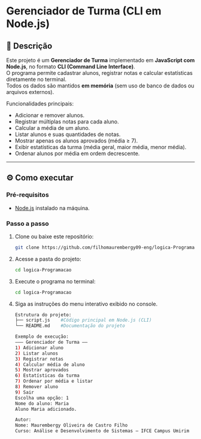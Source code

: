 # Gerenciador de Turma (CLI em Node.js)

## 📌 Descrição
Este projeto é um **Gerenciador de Turma** implementado em **JavaScript com Node.js**, no formato **CLI (Command Line Interface)**.  
O programa permite cadastrar alunos, registrar notas e calcular estatísticas diretamente no terminal.  
Todos os dados são mantidos **em memória** (sem uso de banco de dados ou arquivos externos).

Funcionalidades principais:
- Adicionar e remover alunos.
- Registrar múltiplas notas para cada aluno.
- Calcular a média de um aluno.
- Listar alunos e suas quantidades de notas.
- Mostrar apenas os alunos aprovados (média ≥ 7).
- Exibir estatísticas da turma (média geral, maior média, menor média).
- Ordenar alunos por média em ordem decrescente.

---

## ⚙️ Como executar

### Pré-requisitos
- [Node.js](https://nodejs.org/) instalado na máquina.

### Passo a passo
1. Clone ou baixe este repositório:
   ```bash
   git clone https://github.com/filhomaurembergy09-eng/logica-Programacao.git
2. Acesse a pasta do projeto:
    ```bash
    cd logica-Programacao
3. Execute o programa no terminal: 
    ```bash
    cd logica-Programacao
4. Siga as instruções do menu interativo exibido no console.
    ```bash
    Estrutura do projeto:
    ├── script.js    #Código principal em Node.js (CLI)
    └── README.md    #Documentação do projeto

    Exemplo de execução:
    ——— Gerenciador de Turma ——
    1) Adicionar aluno
    2) Listar alunos
    3) Registrar notas
    4) Calcular média de aluno
    5) Mostrar aprovados
    6) Estatísticas da turma
    7) Ordenar por média e listar
    8) Remover aluno
    9) Sair
    Escolha uma opção: 1
    Nome do aluno: Maria
    Aluno Maria adicionado.

    Autor:
    Nome: Maurembergy Oliveira de Castro Filho
    Curso: Análise e Desenvolvimento de Sistemas — IFCE Campus Umirim